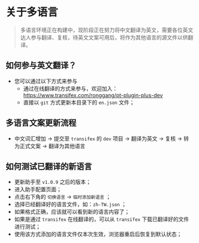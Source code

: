 # 关于多语言
> 多语言环境正在构建中，现阶段正在努力将中文翻译为英文，需要各位英文达人参与翻译、复核，待英文文案可用后，将作为其他语言的源文件以供翻译。

## 如何参与英文翻译？
- 您可以通过以下方式来参与
  - 通过在线翻译的方式来参与，欢迎加入：https://www.transifex.com/ronggang/pt-plugin-plus-dev
  - 直接以 `git` 方式更新本目录下的 `en.json` 文件；

## 多语言文案更新流程
- 中文词汇增加 -> 提交至 `transifex` 的 `dev` 项目 -> 翻译为英文 -> 复核 -> 转为正式文案 -> 翻译为其他语言

## 如何测试已翻译的新语言
- 更新助手至 `v1.0.9` 之后的版本；
- 进入助手配置页面；
- 点击右下角的 `切换语言` -> `临时添加新语言` ；
- 选择已经翻译好的语言文件，如：`zh-TW.json` ；
- 如果格式正确，应该就可以看到新的语言内容了；
- 如果是通过 `transifex` 在线翻译的，可以从 `transifex` 下载已翻译好的文件进行测试；
- 使用该方式添加的语言文件仅本次生效，浏览器重启后恢复到默认状态；